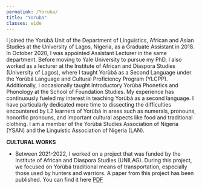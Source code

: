 ```yaml
---
permalink: /Yoruba/
title: "Yoruba"
classes: wide
---
```

I joined the Yorùbá Unit of the Department of Linguistics, African and Asian Studies at the University of Lagos, Nigeria, as a Graduate Assistant in 2018. In October 2020, I was appointed Assistant Lecturer in the same department. Before moving to Yale University to pursue my PhD, I also worked as a lecturer at the Institute of African and Diaspora Studies (University of Lagos), where I taught Yorùbá as a Second Language under the Yorùbá Language and Cultural Proficiency Program (YLCPP). Additionally, I occasionally taught Introductory Yorùbá Phonetics and Phonology at the School of Foundation Studies. My experience has continuously fueled my interest in teaching Yorùbá as a second language. I have particularly dedicated more time to dissecting the difficulties encountered by L2 learners of Yorùbá in areas such as numerals, pronouns, honorific pronouns, and important cultural aspects like food and traditional clothing.
I am a member of the Yorùbá Studies Association of Nigeria (YSAN) and the Linguistic Association of Nigeria (LAN).    


**CULTURAL WORKS**
- Between 2021-2022, I worked on a project that was funded by the Institute of African and Diaspora Studies (UNILAG). During this project, we focused on Yorùbá traditional means of transportation, especially those used by hunters and warriors. A paper from this project has been published. You can find it here
[PDF](https://github.com/bodeadedeji/bodeadedeji.github.io/blob/master/assets/docs/Egbe-and-Kanako-pdf.pdf) 



